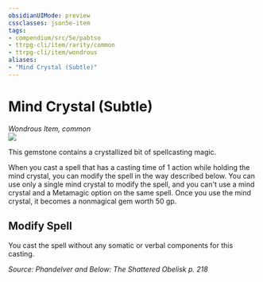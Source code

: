 ```yaml
---
obsidianUIMode: preview
cssclasses: json5e-item
tags:
- compendium/src/5e/pabtso
- ttrpg-cli/item/rarity/common
- ttrpg-cli/item/wondrous
aliases: 
- "Mind Crystal (Subtle)"
---
```

# Mind Crystal (Subtle)
*Wondrous Item, common*  
![](/3-Mechanics/CLI/items/img/mind-crystal.webp#right)  


This gemstone contains a crystallized bit of spellcasting magic.

When you cast a spell that has a casting time of 1 action while holding the mind crystal, you can modify the spell in the way described below. You can use only a single mind crystal to modify the spell, and you can't use a mind crystal and a Metamagic option on the same spell. Once you use the mind crystal, it becomes a nonmagical gem worth 50 gp.

## Modify Spell

You cast the spell without any somatic or verbal components for this casting.

*Source: Phandelver and Below: The Shattered Obelisk p. 218*